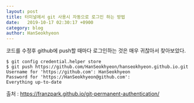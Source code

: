 ```yaml
---
layout: post
title: 터미널에서 git 사용시 자동으로 로그인 하는 방법
date:   2019-10-17 02:30:17 +0900
category: blog
author: HanSeokhyeon
---
```


코드를 수정후 github에 push할 때마다 로그인하는 것은 매우 귀찮아서 찾아보았다.

```
$ git config credential.helper store
$ git push https://github.com/HanSeokhyeon/hanseokhyeon.github.io.git
Username for 'https://github.com': HanSeokhyeon
Password for 'https://HanSeokhyeon@github.com': 
Everything up-to-date
```

출처 : <https://franzpark.github.io/git-permanent-authentication/>
